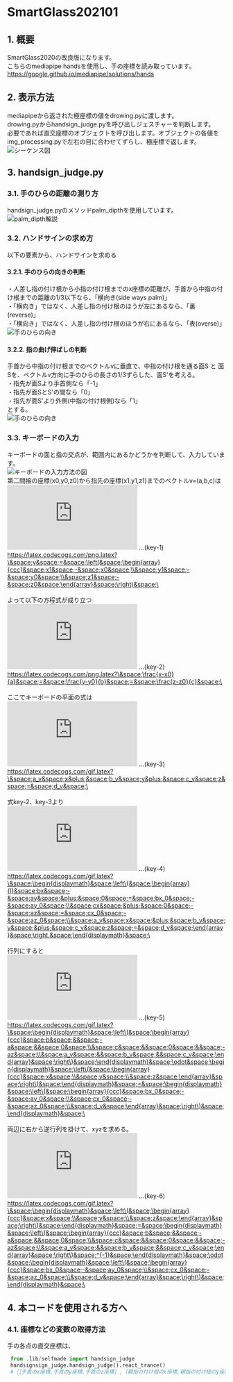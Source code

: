 # SmartGlass202101
## 1. 概要
SmartGlass2020の改良版になります。<br>
こちらのmediapipe handsを使用し、手の座標を読み取っています。<br>
https://google.github.io/mediapipe/solutions/hands

## 2. 表示方法
mediapipeから返された極座標の値をdrowing.pyに渡します。<br>
drowing.pyからhandsign_judge.pyを呼び出しジェスチャーを判断します。<br>
必要であれば直交座標のオブジェクトを呼び出します。オブジェクトの各値をimg_processing.pyで左右の目に合わせてずらし、極座標で返します。<br>
![シーケンス図](Discription/SmartGlass202101_sequence01.png)

## 3. handsign_judge.py
### 3.1. 手のひらの距離の測り方
handsign_judge.pyのメソッドpalm_dipthを使用しています。<br>
![palm_dipth解説](Discription/construction__handsign_judge__palm_dipth-1.png)

### 3.2. ハンドサインの求め方
以下の要素から、ハンドサインを求める

#### 3.2.1. 手のひらの向きの判断
・人差し指の付け根から小指の付け根までのx座標の距離が、手首から中指の付け根までの距離の1/3以下なら、「横向き(side ways palm)」 <br>
・「横向き」ではなく、人差し指の付け根のほうが左にあるなら、「裏(reverse)」 <br>
・「横向き」ではなく、人差し指の付け根のほうが右にあるなら、「表(overse)」 <br>
![手のひらの向き](Discription/handsign_judge_imagen/palm_direction.png)

#### 3.2.2. 指の曲げ伸ばしの判断
手首から中指の付け根までのベクトルvに垂直で、中指の付け根を通る面S と
面Sを、ベクトルv方向に手のひらの長さの1/3ずらした、面S'を考える。<br>
・指先が面Sより手首側なら「-1」<br>
・指先が面SとS'の間なら「0」<br>
・指先が面S'より外側(中指の付け根側)なら「1」<br>
とする。<br>
![手のひらの向き](Discription/handsign_judge_imagen/finger_raising.png)

### 3.3. キーボードの入力
キーボードの面と指の交点が、範囲内にあるかどうかを判断して、入力しています。<br>
![キーボードの入力方法の図](Discription/handsign_judge_imagen/typing.png)
<br>
第二間接の座標(x0,y0,z0)から指先の座標(x1,y1,z1)までのベクトルv=(a,b,c)は <br>
![指のベクトル](https://latex.codecogs.com/png.latex?%5C&space;v&space;=&space;%5Cleft(&space;%5Cbegin%7Barray%7D%7Bccc%7D&space;x1&space;-&space;x0&space;%5C%5C&space;y1&space;-&space;y0&space;%5C%5C&space;z1&space;-&space;z0&space;%5Cend%7Barray%7D&space;%5Cright)&space;%5C)
...(key-1)
<br>
https://latex.codecogs.com/png.latex?\&space;v&space;=&space;\left(&space;\begin{array}{ccc}&space;x1&space;-&space;x0&space;\\&space;y1&space;-&space;y0&space;\\&space;z1&space;-&space;z0&space;\end{array}&space;\right)&space;\
<br>
<br>
よって以下の方程式が成り立つ <br>
![指のベクトルから求められる方程式](https://latex.codecogs.com/png.latex?%5C&space;%5Cfrac%7Bx-x0%7D%7Ba%7D&space;=&space;%5Cfrac%7By-y0%7D%7Bb%7D&space;=&space;%5Cfrac%7Bz-z0%7D%7Bc%7D&space;%5C)
...(key-2)
<br>
https://latex.codecogs.com/png.latex?\&space;\frac{x-x0}{a}&space;=&space;\frac{y-y0}{b}&space;=&space;\frac{z-z0}{c}&space;\
<br>
<br>
ここでキーボードの平面の式は<br>
![キーボードの面の方程式](https://latex.codecogs.com/gif.latex?%5C&space;a_v&space;x&plus;&space;b_v&space;y&plus;&space;c_v&space;z&space;=&space;d_v&space;%5C)
...(key-3)
<br>
https://latex.codecogs.com/gif.latex?\&space;a_v&space;x&plus;&space;b_v&space;y&plus;&space;c_v&space;z&space;=&space;d_v&space;\
<br>
<br>
式key-2、key-3より<br>
![指とキーボードの連立方程式](https://latex.codecogs.com/gif.latex?%5C&space;%5Cbegin%7Bdisplaymath%7D&space;%5Cleft%5C%7B&space;%5Cbegin%7Barray%7D%7Bl%7D&space;bx&space;-&space;ay&space;&plus;&space;0&space;=&space;bx_0&space;-&space;ay_0&space;%5C%5C&space;cx&space;&plus;&space;0&space;-&space;az&space;=&space;cx_0&space;-&space;az_0&space;%5C%5C&space;a_v&space;x&space;&plus;&space;b_v&space;y&space;&plus;&space;c_v&space;z&space;=&space;d_v&space;%5Cend%7Barray%7D&space;%5Cright.&space;%5Cend%7Bdisplaymath%7D&space;%5C)
...(key-4)
<br>
https://latex.codecogs.com/gif.latex?\&space;\begin{displaymath}&space;\left\{&space;\begin{array}{l}&space;bx&space;-&space;ay&space;&plus;&space;0&space;=&space;bx_0&space;-&space;ay_0&space;\\&space;cx&space;&plus;&space;0&space;-&space;az&space;=&space;cx_0&space;-&space;az_0&space;\\&space;a_v&space;x&space;&plus;&space;b_v&space;y&space;&plus;&space;c_v&space;z&space;=&space;d_v&space;\end{array}&space;\right.&space;\end{displaymath}&space;\
<br>
<br>
行列にすると<br>
![連立方程式の行列](https://latex.codecogs.com/gif.latex?%5C&space;%5Cbegin%7Bdisplaymath%7D&space;%5Cleft%5C(&space;%5Cbegin%7Barray%7D%7Bccc%7D&space;b&space;&&space;-a&space;&&space;0&space;%5C%5C&space;c&space;&&space;0&space;&&space;-az&space;%5C%5C&space;a_v&space;&&space;b_v&space;&&space;c_v&space;%5Cend%7Barray%7D&space;%5Cright%5C)&space;%5Cend%7Bdisplaymath%7D&space;%5Codot&space;%5Cbegin%7Bdisplaymath%7D&space;%5Cleft%5C(&space;%5Cbegin%7Barray%7D%7Bccc%7D&space;x&space;%5C%5C&space;y&space;%5C%5C&space;z&space;%5Cend%7Barray%7D&space;%5Cright%5C)&space;%5Cend%7Bdisplaymath%7D&space;=&space;%5Cbegin%7Bdisplaymath%7D&space;%5Cleft%5C(&space;%5Cbegin%7Barray%7D%7Bccc%7D&space;bx_0&space;-&space;ay_0&space;%5C%5C&space;cx_0&space;-&space;az_0&space;%5C%5C&space;d_v&space;%5Cend%7Barray%7D&space;%5Cright%5C)&space;%5Cend%7Bdisplaymath%7D&space;%5C)
...(key-5)
<br>
https://latex.codecogs.com/gif.latex?\&space;\begin{displaymath}&space;\left\(&space;\begin{array}{ccc}&space;b&space;&&space;-a&space;&&space;0&space;\\&space;c&space;&&space;0&space;&&space;-az&space;\\&space;a_v&space;&&space;b_v&space;&&space;c_v&space;\end{array}&space;\right\)&space;\end{displaymath}&space;\odot&space;\begin{displaymath}&space;\left\(&space;\begin{array}{ccc}&space;x&space;\\&space;y&space;\\&space;z&space;\end{array}&space;\right\)&space;\end{displaymath}&space;=&space;\begin{displaymath}&space;\left\(&space;\begin{array}{ccc}&space;bx_0&space;-&space;ay_0&space;\\&space;cx_0&space;-&space;az_0&space;\\&space;d_v&space;\end{array}&space;\right\)&space;\end{displaymath}&space;\
<br>
<br>
両辺に右から逆行列を掛けて、xyzを求める。<br>
![逆行列を掛けたkey-5](https://latex.codecogs.com/gif.latex?%5C&space;%5Cbegin%7Bdisplaymath%7D&space;%5Cleft%5C(&space;%5Cbegin%7Barray%7D%7Bccc%7D&space;x&space;%5C%5C&space;y&space;%5C%5C&space;z&space;%5Cend%7Barray%7D&space;%5Cright%5C)&space;%5Cend%7Bdisplaymath%7D&space;=&space;%5Cbegin%7Bdisplaymath%7D&space;%5Cleft%5C(&space;%5Cbegin%7Barray%7D%7Bccc%7D&space;b&space;&&space;-a&space;&&space;0&space;%5C%5C&space;c&space;&&space;0&space;&&space;-az&space;%5C%5C&space;a_v&space;&&space;b_v&space;&&space;c_v&space;%5Cend%7Barray%7D&space;%5Cright%5C)&space;%5E%7B-1%7D&space;%5Cend%7Bdisplaymath%7D&space;%5Codot&space;%5Cbegin%7Bdisplaymath%7D&space;%5Cleft%5C(&space;%5Cbegin%7Barray%7D%7Bccc%7D&space;bx_0&space;-&space;ay_0&space;%5C%5C&space;cx_0&space;-&space;az_0&space;%5C%5C&space;d_v&space;%5Cend%7Barray%7D&space;%5Cright%5C)&space;%5Cend%7Bdisplaymath%7D&space;%5C)
...(key-6)
<br>
https://latex.codecogs.com/gif.latex?\&space;\begin{displaymath}&space;\left\(&space;\begin{array}{ccc}&space;x&space;\\&space;y&space;\\&space;z&space;\end{array}&space;\right\)&space;\end{displaymath}&space;=&space;\begin{displaymath}&space;\left\(&space;\begin{array}{ccc}&space;b&space;&&space;-a&space;&&space;0&space;\\&space;c&space;&&space;0&space;&&space;-az&space;\\&space;a_v&space;&&space;b_v&space;&&space;c_v&space;\end{array}&space;\right\)&space;^{-1}&space;\end{displaymath}&space;\odot&space;\begin{displaymath}&space;\left\(&space;\begin{array}{ccc}&space;bx_0&space;-&space;ay_0&space;\\&space;cx_0&space;-&space;az_0&space;\\&space;d_v&space;\end{array}&space;\right\)&space;\end{displaymath}&space;\

## 4. 本コードを使用される方へ
### 4.1. 座標などの変数の取得方法
手の各点の直交座標は、
```python
 from .lib/selfmade import handsign_judge
 handsignsign_judge.handsign_judge().react_trance()
 #［［手首のx座標,手首のy座標,手首のz座標］,［親指の付け根のx座標,親指の付け根のy座標,親指の付け根のz座標］,...］
 ```
